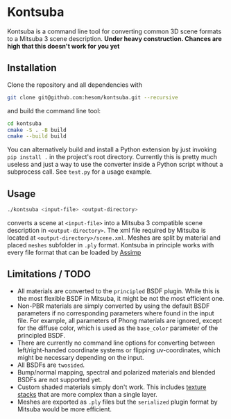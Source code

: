 # Kontsuba
Kontsuba is a command line tool for converting common 3D scene formats to a Mitsuba 3 scene description.
**Under heavy construction. Chances are high that this doesn't work for you yet**

## Installation
Clone the repository and all dependencies with
```bash
git clone git@github.com:hesom/kontsuba.git --recursive
```
and build the command line tool:
```bash
cd kontsuba
cmake -S . -B build
cmake --build build
```

You can alternatively build and install a Python extension by just invoking `pip install .` in the project's root directory. Currently this is pretty much useless and just a way to use the converter inside a Python script without a subprocess call. See `test.py` for a usage example.

## Usage
```bash
./kontsuba <input-file> <output-directory>
```
converts a scene at `<input-file>` into a Mitsuba 3 compatible scene description in `<output-directory>`. The xml file required by Mitsuba is located at `<output-directory>/scene.xml`. Meshes are split by material and placed `meshes` subfolder in `.ply` format.
Kontsuba in principle works with every file format that can be loaded by [Assimp](https://github.com/assimp/assimp/blob/master/doc/Fileformats.md)

## Limitations / TODO
- All materials are converted to the `principled` BSDF plugin. While this is the most flexible BSDF in Mitsuba, it might be not the most efficient one.
- Non-PBR materials are simply converted by using the default BSDF parameters if no corresponding parameters where found in the input file. For example, all parameters of Phong materials are ignored, except for the diffuse color, which is used as the `base_color` parameter of the principled BSDF.
- There are currently no command line options for converting between left/right-handed coordinate systems or flipping uv-coordinates, which might be necessary depending on the input.
- All BSDFs are `twosided`.
- Bump/normal mapping, spectral and polarized materials and blended BSDFs are not supported yet.
- Custom shaded materials simply don't work. This includes [texture stacks](https://assimp.sourceforge.net/lib_html/materials.html) that are more complex than a single layer.
- Meshes are exported as `.ply` files but the `serialized` plugin format by Mitsuba would be more efficient.
